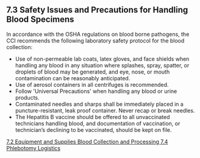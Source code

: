 ## 7.3 Safety Issues and Precautions for Handling Blood Specimens

In accordance with the OSHA regulations on blood borne pathogens, the CCI recommends the following laboratory safety protocol for the blood collection:

* Use of non-permeable lab coats, latex gloves, and face shields when handling any blood in any situation where splashes, spray, spatter, or droplets of blood may be generated, and eye, nose, or mouth contamination can be reasonably anticipated.
* Use of aerosol containers in all centrifuges is recommended.
* Follow 'Universal Precautions' when handling any blood or urine products.
* Contaminated needles and sharps shall be immediately placed in a puncture-resistant, leak proof container.  Never recap or break needles.
* The Hepatitis B vaccine should be offered to all unvaccinated technicians handling blood, and documentation of vaccination, or technician’s declining to be vaccinated, should be kept on file.



<div class="center">
<div class="btn-group">
  <a href=":pages_path:/manuals/blood-collection-processing/7-02-equipment-supplies.md" class="btn btn-default">
    <span class="glyphicon glyphicon-chevron-left"></span>
    7.2 Equipment and Supplies
  </a>

  <a href=":pages_path:/manuals/blood-collection-processing" class="btn btn-default">
    <span class="glyphicon glyphicon-chevron-up"></span>
    Blood Collection and Processing
  </a>

  <a href=":pages_path:/manuals/blood-collection-processing/7-04-phlebotomy-logistics.md" class="btn btn-success">
    7.4 Phlebotomy Logistics
    <span class="glyphicon glyphicon-chevron-right"></span>
  </a>
</div>
</div>
